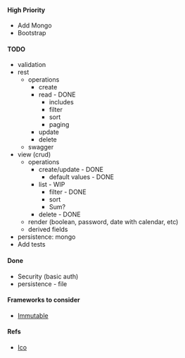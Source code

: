 #### High Priority
* Add Mongo
* Bootstrap

#### TODO
* validation
* rest
	* operations
		* create
		* read - DONE
            - includes
            - filter
            - sort
            - paging
		* update
		* delete
	* swagger
* view (crud)
	* operations
		* create/update - DONE
            * default values - DONE
		* list   - WIP
			* filter - DONE
			* sort  
            * Sum?
		* delete - DONE
	* render (boolean, password, date with calendar, etc)
	* derived fields
* persistence: mongo
* Add tests

#### Done
* Security (basic auth)
* persistence - file

#### Frameworks to consider
* [Immutable](https://facebook.github.io/immutable-js)

#### Refs
* [Ico](http://www.iconarchive.com/show/metronome-icons-by-cornmanthe3rd/Utilities-tasks-icon.html)
